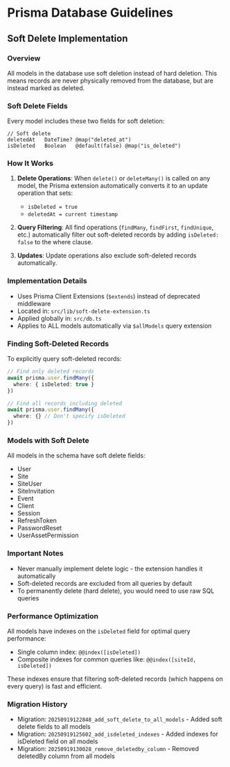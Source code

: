# Prisma Database Guidelines

## Soft Delete Implementation

### Overview
All models in the database use soft deletion instead of hard deletion. This means records are never physically removed from the database, but are instead marked as deleted.

### Soft Delete Fields
Every model includes these two fields for soft deletion:
```prisma
// Soft delete
deletedAt   DateTime? @map("deleted_at")
isDeleted   Boolean   @default(false) @map("is_deleted")
```

### How It Works
1. **Delete Operations**: When `delete()` or `deleteMany()` is called on any model, the Prisma extension automatically converts it to an update operation that sets:
   - `isDeleted = true`
   - `deletedAt = current timestamp`

2. **Query Filtering**: All find operations (`findMany`, `findFirst`, `findUnique`, etc.) automatically filter out soft-deleted records by adding `isDeleted: false` to the where clause.

3. **Updates**: Update operations also exclude soft-deleted records automatically.

### Implementation Details
- Uses Prisma Client Extensions (`$extends`) instead of deprecated middleware
- Located in: `src/lib/soft-delete-extension.ts`
- Applied globally in: `src/db.ts`
- Applies to ALL models automatically via `$allModels` query extension

### Finding Soft-Deleted Records
To explicitly query soft-deleted records:
```typescript
// Find only deleted records
await prisma.user.findMany({
  where: { isDeleted: true }
})

// Find all records including deleted
await prisma.user.findMany({
  where: {} // Don't specify isDeleted
})
```

### Models with Soft Delete
All models in the schema have soft delete fields:
- User
- Site
- SiteUser
- SiteInvitation
- Event
- Client
- Session
- RefreshToken
- PasswordReset
- UserAssetPermission

### Important Notes
- Never manually implement delete logic - the extension handles it automatically
- Soft-deleted records are excluded from all queries by default
- To permanently delete (hard delete), you would need to use raw SQL queries

### Performance Optimization
All models have indexes on the `isDeleted` field for optimal query performance:
- Single column index: `@@index([isDeleted])`
- Composite indexes for common queries like: `@@index([siteId, isDeleted])`

These indexes ensure that filtering soft-deleted records (which happens on every query) is fast and efficient.

### Migration History
- Migration: `20250919122848_add_soft_delete_to_all_models` - Added soft delete fields to all models
- Migration: `20250919125602_add_isdeleted_indexes` - Added indexes for isDeleted field on all models
- Migration: `20250919130028_remove_deletedby_column` - Removed deletedBy column from all models